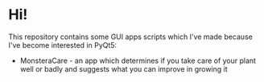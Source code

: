 # Hi!

This repository contains some GUI apps scripts which I've made because I've become interested in PyQt5:
* MonsteraCare - an app which determines if you take care of your plant well or badly and suggests what you can improve in growing it
